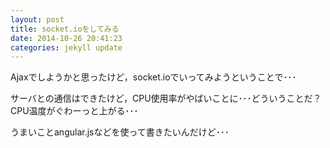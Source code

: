```yaml
---
layout: post
title: socket.ioをしてみる
date: 2014-10-26 20:41:23
categories: jekyll update
---
```

Ajaxでしようかと思ったけど，socket.ioでいってみようということで･･･

サーバとの通信はできたけど，CPU使用率がやばいことに･･･どういうことだ？CPU温度がぐわーっと上がる･･･

うまいことangular.jsなどを使って書きたいんだけど･･･
